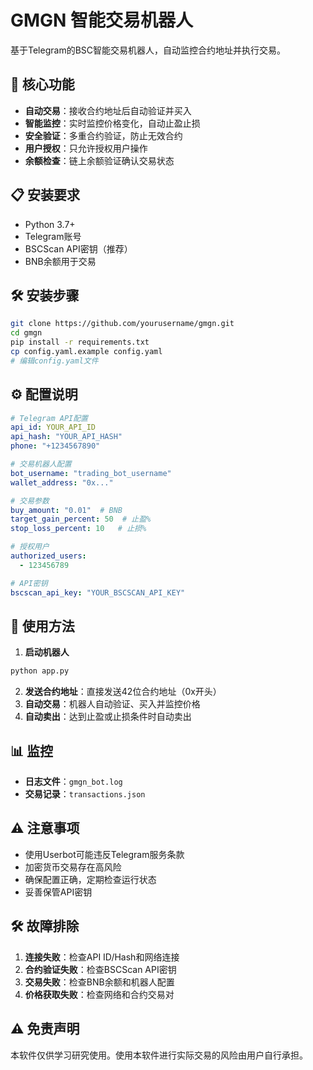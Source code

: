 # GMGN 智能交易机器人

基于Telegram的BSC智能交易机器人，自动监控合约地址并执行交易。

## 🚀 核心功能

- **自动交易**：接收合约地址后自动验证并买入
- **智能监控**：实时监控价格变化，自动止盈止损
- **安全验证**：多重合约验证，防止无效合约
- **用户授权**：只允许授权用户操作
- **余额检查**：链上余额验证确认交易状态

## 📋 安装要求

- Python 3.7+
- Telegram账号
- BSCScan API密钥（推荐）
- BNB余额用于交易

## 🛠️ 安装步骤

```bash
git clone https://github.com/yourusername/gmgn.git
cd gmgn
pip install -r requirements.txt
cp config.yaml.example config.yaml
# 编辑config.yaml文件
```

## ⚙️ 配置说明

```yaml
# Telegram API配置
api_id: YOUR_API_ID
api_hash: "YOUR_API_HASH"
phone: "+1234567890"

# 交易机器人配置
bot_username: "trading_bot_username"
wallet_address: "0x..."

# 交易参数
buy_amount: "0.01"  # BNB
target_gain_percent: 50  # 止盈%
stop_loss_percent: 10   # 止损%

# 授权用户
authorized_users:
  - 123456789

# API密钥
bscscan_api_key: "YOUR_BSCSCAN_API_KEY"
```

## 🚀 使用方法

1. **启动机器人**
```bash
python app.py
```

2. **发送合约地址**：直接发送42位合约地址（0x开头）
3. **自动交易**：机器人自动验证、买入并监控价格
4. **自动卖出**：达到止盈或止损条件时自动卖出

## 📊 监控

- **日志文件**：`gmgn_bot.log`
- **交易记录**：`transactions.json`

## ⚠️ 注意事项

- 使用Userbot可能违反Telegram服务条款
- 加密货币交易存在高风险
- 确保配置正确，定期检查运行状态
- 妥善保管API密钥

## 🛠️ 故障排除

1. **连接失败**：检查API ID/Hash和网络连接
2. **合约验证失败**：检查BSCScan API密钥
3. **交易失败**：检查BNB余额和机器人配置
4. **价格获取失败**：检查网络和合约交易对

## ⚠️ 免责声明

本软件仅供学习研究使用。使用本软件进行实际交易的风险由用户自行承担。
